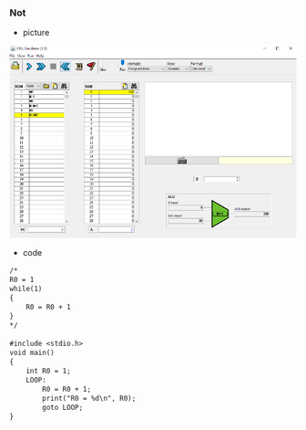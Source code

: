 ### Not 
* picture

![](picture/inc.png)
* code

```
/*
R0 = 1
while(1)
{
    R0 = R0 + 1
}
*/

#include <stdio.h>
void main()
{
    int R0 = 1;
    LOOP:
        R0 = R0 + 1;
        print("R0 = %d\n", R0);
        goto LOOP;
}
```
